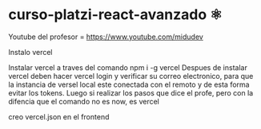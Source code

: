 # curso-platzi-react-avanzado ⚛️

Youtube del profesor = https://www.youtube.com/midudev

Instalo vercel

Instalar vercel a traves del comando npm i -g vercel
Despues de instalar vercel deben hacer vercel login y verificar su correo electronico, para que la instancia de versel local este conectada con el remoto y de esta forma evitar los tokens.
Luego si realizar los pasos que dice el profe, pero con la difencia que el comando no es now, es vercel

creo vercel.json en el frontend
